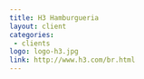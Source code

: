 ```yaml
---
title: H3 Hamburgueria
layout: client
categories:
 - clients
logo: logo-h3.jpg
link: http://www.h3.com/br.html
---
```

